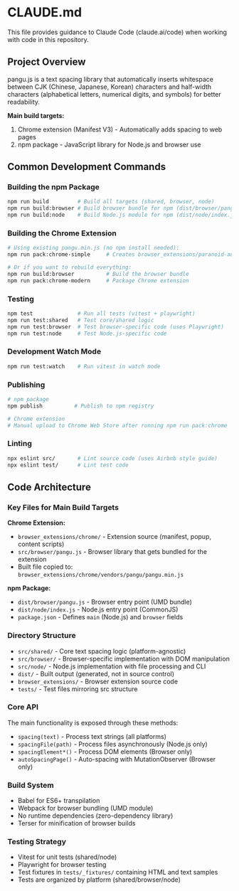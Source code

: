 # CLAUDE.md

This file provides guidance to Claude Code (claude.ai/code) when working with code in this repository.

## Project Overview

pangu.js is a text spacing library that automatically inserts whitespace between CJK (Chinese, Japanese, Korean) characters and half-width characters (alphabetical letters, numerical digits, and symbols) for better readability.

**Main build targets:**
1. Chrome extension (Manifest V3) - Automatically adds spacing to web pages
2. npm package - JavaScript library for Node.js and browser use

## Common Development Commands

### Building the npm Package
```bash
npm run build         # Build all targets (shared, browser, node)
npm run build:browser # Build browser bundle for npm (dist/browser/pangu.js)
npm run build:node    # Build Node.js module for npm (dist/node/index.js)
```

### Building the Chrome Extension
```bash
# Using existing pangu.min.js (no npm install needed):
npm run pack:chrome-simple     # Creates browser_extensions/paranoid-auto-spacing.zip

# Or if you want to rebuild everything:
npm run build:browser          # Build the browser bundle
npm run pack:chrome-modern     # Package Chrome extension
```

### Testing
```bash
npm test              # Run all tests (vitest + playwright)
npm run test:shared   # Test core/shared logic
npm run test:browser  # Test browser-specific code (uses Playwright)
npm run test:node     # Test Node.js-specific code
```

### Development Watch Mode
```bash
npm run test:watch    # Run vitest in watch mode
```

### Publishing
```bash
# npm package
npm publish          # Publish to npm registry

# Chrome extension
# Manual upload to Chrome Web Store after running npm run pack:chrome
```

### Linting
```bash
npx eslint src/       # Lint source code (uses Airbnb style guide)
npx eslint test/      # Lint test code
```

## Code Architecture

### Key Files for Main Build Targets

**Chrome Extension:**
- `browser_extensions/chrome/` - Extension source (manifest, popup, content scripts)
- `src/browser/pangu.js` - Browser library that gets bundled for the extension
- Built file copied to: `browser_extensions/chrome/vendors/pangu/pangu.min.js`

**npm Package:**
- `dist/browser/pangu.js` - Browser entry point (UMD bundle)
- `dist/node/index.js` - Node.js entry point (CommonJS)
- `package.json` - Defines `main` (Node.js) and `browser` fields

### Directory Structure
- `src/shared/` - Core text spacing logic (platform-agnostic)
- `src/browser/` - Browser-specific implementation with DOM manipulation
- `src/node/` - Node.js implementation with file processing and CLI
- `dist/` - Built output (generated, not in source control)
- `browser_extensions/` - Browser extension source code
- `tests/` - Test files mirroring src structure

### Core API
The main functionality is exposed through these methods:
- `spacing(text)` - Process text strings (all platforms)
- `spacingFile(path)` - Process files asynchronously (Node.js only)
- `spacingElement*()` - Process DOM elements (Browser only)
- `autoSpacingPage()` - Auto-spacing with MutationObserver (Browser only)

### Build System
- Babel for ES6+ transpilation
- Webpack for browser bundling (UMD module)
- No runtime dependencies (zero-dependency library)
- Terser for minification of browser builds

### Testing Strategy
- Vitest for unit tests (shared/node)
- Playwright for browser testing
- Test fixtures in `tests/_fixtures/` containing HTML and text samples
- Tests are organized by platform (shared/browser/node)